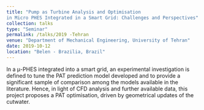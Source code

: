 ```yaml
---
title: "Pump as Turbine Analysis and Optimisation
in Micro PHES Integrated in a Smart Grid: Challenges and Perspectives"
collection: talks
type: "Seminar"
permalink: /talks/2019 -Tehran
venue: "Department of Mechanical Engineering, University of Tehran"
date: 2019-10-12
location: "Belen - Brazilia, Brazil"
---
```


In a μ-PHES integrated into a smart grid, an experimental investigation is defined to tune the PAT prediction model developed and to provide a significant sample of comparison among the models available in the literature. Hence, in light of CFD analysis and further available data, this project proposes a PAT optimisation, driven by geometrical updates of the cutwater. 

